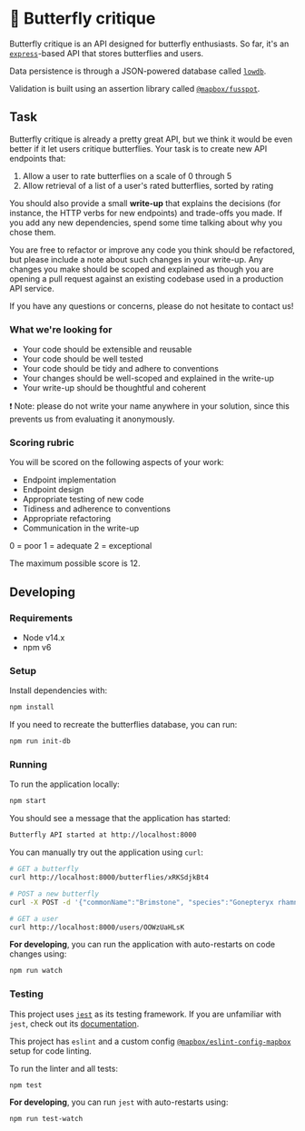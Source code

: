 # 🦋 Butterfly critique

Butterfly critique is an API designed for butterfly enthusiasts. So far, it's an [`express`](https://expressjs.com/)-based API that stores butterflies and users.

Data persistence is through a JSON-powered database called [`lowdb`](https://github.com/typicode/lowdb).

Validation is built using an assertion library called [`@mapbox/fusspot`](https://github.com/mapbox/fusspot).

## Task

Butterfly critique is already a pretty great API, but we think it would be even better if it let users critique butterflies. Your task is to create new API endpoints that:

1. Allow a user to rate butterflies on a scale of 0 through 5
1. Allow retrieval of a list of a user's rated butterflies, sorted by rating

You should also provide a small **write-up** that explains the decisions (for instance, the HTTP verbs for new endpoints) and trade-offs you made. If you add any new dependencies, spend some time talking about why you chose them.

You are free to refactor or improve any code you think should be refactored, but please include a note about such changes in your write-up. Any changes you make should be scoped and explained as though you are opening a pull request against an existing codebase used in a production API service.

If you have any questions or concerns, please do not hesitate to contact us!

### What we're looking for

* Your code should be extensible and reusable
* Your code should be well tested
* Your code should be tidy and adhere to conventions
* Your changes should be well-scoped and explained in the write-up
* Your write-up should be thoughtful and coherent

❗️ Note: please do not write your name anywhere in your solution, since this prevents us from evaluating it anonymously.

### Scoring rubric

You will be scored on the following aspects of your work:

* Endpoint implementation
* Endpoint design
* Appropriate testing of new code
* Tidiness and adherence to conventions
* Appropriate refactoring
* Communication in the write-up

0 = poor 1 = adequate 2 = exceptional

The maximum possible score is 12.

## Developing

### Requirements

* Node v14.x
* npm v6

### Setup

Install dependencies with:

```sh
npm install
```

If you need to recreate the butterflies database, you can run:

```sh
npm run init-db
```

### Running

To run the application locally:

```sh
npm start
```

You should see a message that the application has started:

```sh
Butterfly API started at http://localhost:8000
```

You can manually try out the application using `curl`:

```sh
# GET a butterfly
curl http://localhost:8000/butterflies/xRKSdjkBt4

# POST a new butterfly
curl -X POST -d '{"commonName":"Brimstone", "species":"Gonepteryx rhamni", "article":"https://en.wikipedia.org/wiki/Gonepteryx_rhamni"}' -H 'content-type: application/json' http://localhost:8000/butterflies

# GET a user
curl http://localhost:8000/users/OOWzUaHLsK
```

**For developing**, you can run the application with auto-restarts on code changes using:

```sh
npm run watch
```

### Testing

This project uses [`jest`](https://jestjs.io/) as its testing framework.
If you are unfamiliar with `jest`, check out its [documentation](https://jestjs.io/docs/en/getting-started).

This project has `eslint` and a custom config [`@mapbox/eslint-config-mapbox`](https://www.npmjs.com/package/@mapbox/eslint-config-mapbox) setup for code linting.

To run the linter and all tests:

```sh
npm test
```

**For developing**, you can run `jest` with auto-restarts using:

```sh
npm run test-watch
```
